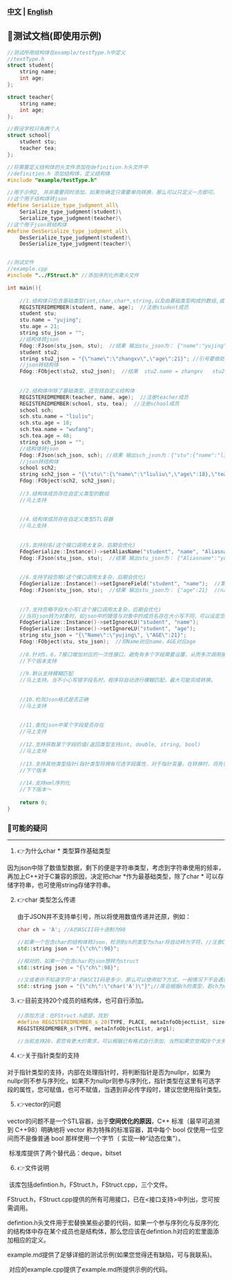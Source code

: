 ### [中文](https://github.com/HuaGouFdog/FdogSerialize/blob/master/example/example.md) | [**English**](https://github.com/HuaGouFdog/FdogSerialize/blob/master/example/example_EN.md)



## :christmas_tree:测试文档(即使用示例)

```cpp
//测试所用结构体在example/testType.h中定义
//textType.h
struct student{
  	string name;
    int age;
};

struct teacher{
    string name;
    int age;
};

//假设学校只有两个人
struct school{
    student stu;
    teacher tea;
};

//将需要定义结构体的头文件添加在definition.h头文件中
//definition.h 添加结构体，定义结构体
#include "example/testType.h"

//用于示例2, 并非需要同时添加，如果你确定只需要单向转换，那么可以只定义一方即可。
//这个用于结构体转json
#define Serialize_type_judgment_all\
    Serialize_type_judgment(student)\
    Serialize_type_judgment(teacher)\
//这个用于json转结构体
#define DesSerialize_type_judgment_all\
    DesSerialize_type_judgment(student)\
    DesSerialize_type_judgment(teacher)\


//测试文件
//example.cpp
#include "../FStruct.h" //添加序列化所需头文件

int main(){
    
    //1.结构体只包含基础类型(int,char,char*,string,以及由基础类型构成的数组,或者是STL容器(map暂不支持全类型))，则只需要注册成员即可。
    REGISTEREDMEMBER(student, name, age);  //注册student成员
    student stu;
    stu.name = "yujing";
    stu.age = 21;
    string stu_json = "";
    //结构体转json
    Fdog::FJson(stu_json, stu);  //结果 输出stu_json为： {"name":"yujing","age":21}
    student stu2;
    string stu2_json = "{\"name\":\"zhangxv\",\"age\":21}"; //引号要做处理
    //json转结构体
    Fdog::FObject(stu2, stu2_json);  //结果  stu2.name = zhangxv   stu2.age = 21
    
    
    //2.结构体中除了基础类型，还包括自定义结构体
    REGISTEREDMEMBER(teacher, name, age);  //注册teacher成员
    REGISTEREDMEMBER(school, stu, tea);  //注册school成员
    school sch;
    sch.stu.name = "liuliu";
    sch.stu.age = 18;
    sch.tea.name = "wufang";
    sch.tea.age = 48;
    string sch_json = "";
    //结构体转json
    Fdog::FJson(sch_json, sch); //结果 输出sch_json为：{"stu":{"name":"liuliu","age":18},"tea":{"name":"wufang","age":48}}
  	//json转结构体
    school sch2;
    string sch2_json = "{\"stu\":{\"name\":\"liuliu\",\"age\":18},\"tea\":{\"name\":\"wufang\",\"age\":48}}";
    Fdog::FObject(sch2, sch2_json);
    
    //3.结构体成员存在自定义类型的数组
    //马上支持
    
    
    //4.结构体成员存在自定义类型STL容器
    //马上支持
    
    
    //5.支持别名(这个接口调用太复杂，后期会优化)
    FdogSerialize::Instance()->setAliasName("student", "name", "Aliasname"); //第一个参数为类型，第二参数为原名，第三个参数为别名
    Fdog::FJson(stu_json, stu);  //结果 输出stu_json为： {"Aliasname":"yujing","age":21}
    
    
    //6.支持字段忽略(这个接口调用太复杂，后期会优化)
    FdogSerialize::Instance()->setIgnoreField("student", "name");  //第一个参数为类型，第二参数为需要忽略的字段
    Fdog::FJson(stu_json, stu);  //结果 输出stu_json为： {"age":21}  //name字段的数据将被忽略
    
    
    //7.支持忽略字段大小写(这个接口调用太复杂，后期会优化)
    //当将json转为对象时，如json中的键值与对象中的成员名存在大小写不同，可以设定忽略大小写。
    FdogSerialize::Instance()->setIgnoreLU("student", "name");
    FdogSerialize::Instance()->setIgnoreLU("student", "age");
    string stu_json = "{\"Name\":\"yujing\", \"AGE\":21}";
    Fdog::FObject(stu, stu_json);  //将Name对应name，AGE对应age
    
    //8.针对5，6，7接口增加对应的一次性接口，避免有多个字段需要设置，从而多次调用接口
    //下个版本支持
    
    //9.默认支持模糊匹配
    //马上支持，当不小心写错字段名时，程序将自动进行模糊匹配，最大可能完成转换。
    
    
    //10.检测Json格式是否正确
    //马上支持
    
    
    //11.查找json中某个字段是否存在
    //马上支持
    
    //12.支持获取某个字段的值(返回类型支持int, double, string, bool)
    //马上支持
    
    //13.支持其他类型指针(指针类型将拥有可选字段属性，对于指针变量，在转换时，将先判断指针地址是否为空，若为空，将不进行转换，类似于忽略字段)
    //下个版本
    
    //14.支持xml序列化
    //下下版本～
    
    return 0;
}
```



### :christmas_tree:可能的疑问

---



1. :point_right:为什么char * 类型算作基础类型

​	因为json中除了数值型数据，剩下的便是字符串类型，考虑到字符串使用的频率，再加上C++对于C兼容的原因，决定把char *作为最基础类型，除了char * 可以存储字符串，也可使用string存储字符串。

2. :point_right:char 类型怎么传递 

   由于JSON并不支持单引号，所以将使用数值传递并还原，例如：

   ```cpp
   char ch = 'A'; //A的ASCII码十进制为98
   
   //如果一个包含char的结构体转Json，检测到ch的类型为char将自动转为字符，//注意C++的中的转义
   std::string json = "{\"ch\":98}";
   
   //相对的，如果一个包含char的json想转为struct
   std::string json = "{\"ch\":98}";
   
   //又或者你不知道字符'A'的ASCII码是多少，那么可以使用如下方式，一般情况下不会遇到自己写json
   std::string json = "{\"ch\":\"char('A')\"}";//库会根据ch的类型，若ch为char类型自动将\"char('A')\"转为98
   ```

   

3. :point_right:目前支持20个成员的结构体，也可自行添加。

   ```cpp
   //添加方法：在FStruct.h底部，找到
   #define REGISTEREDMEMBER_s_20(TYPE, PLACE, metaInfoObjectList, size, arg1, ...) \
   REGISTEREDMEMBER_s(TYPE, metaInfoObjectList, arg1);
   
   //当前支持20，若您有更大的需求，可以根据已有格式自行添加，当然如果您觉得20个太多，也可以自行删除。
   ```

   

4. :point_right:关于指针类型的支持

​		对于指针类型的支持，内部在处理指针时，将判断指针是否为nullpr，如果为nullpr则不参与序列化，如果不为nullpr则参与序列化，指针类型在这里有可选字段的属性，您可赋值，也可不赋值，当遇到非必传字段时，建议您使用指针类型。



5. :point_right:vector<bool>的问题

​	vector<bool>的问题不是一个STL容器，出于**空间优化的原因**，C++ 标准（最早可追溯到 C++98）明确地将 vector<bool> 称为特殊的标准容器，其中每个 bool 仅使用一位空间而不是像普通 bool 那样使用一个字节（ 实现一种“动态位集”）。

​	标准库提供了两个替代品：deque<bool>，bitset



6. :point_right:文件说明

​	该库包括defintion.h，FStruct.h，FStruct.cpp，三个文件。

​	FStruct.h，FStruct.cpp提供的所有可用接口，已在<接口支持>中列出，您可按需调用。

​	defintion.h头文件用于宏替换某些必要的代码，如果一个参与序列化与反序列化的结构体中存在某个成员也是结构体，那么您应该在defintion.h对应的宏里面添	加相应的定义。

​	example.md提供了足够详细的测试示例(如果您觉得还有缺陷，可与我联系)。

​	对应的example.cpp提供了example.md所提供示例的代码。
